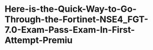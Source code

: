 # Here-is-the-Quick-Way-to-Go-Through-the-Fortinet-NSE4_FGT-7.0-Exam-Pass-Exam-In-First-Attempt-Premiu